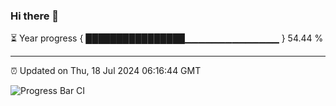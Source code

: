 ### Hi there 👋

⏳ Year progress { ████████████████▁▁▁▁▁▁▁▁▁▁▁▁▁▁ } 54.44 %

---

⏰ Updated on Thu, 18 Jul 2024 06:16:44 GMT

![Progress Bar CI](https://github.com/liununu/liununu/workflows/Progress%20Bar%20CI/badge.svg)

